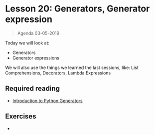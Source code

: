 # Lesson 20: Generators, Generator expression
> Agenda 03-05-2019

Today we will look at:
* Generators
* Generator expressions

We will also use the things we learned the last sessions, like: List Comprehensions, Decorators, Lambda Expressions

## Required reading
* [Introduction to Python Generators](https://realpython.com/introduction-to-python-generators/)

## Exercises
* []()

